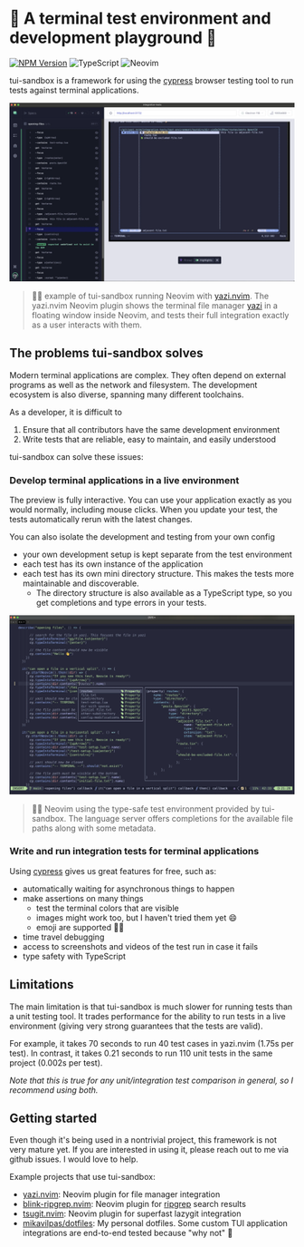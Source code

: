 # 🧪 A terminal test environment and development playground 🛝

[![NPM Version](https://img.shields.io/npm/v/%40tui-sandbox%2Flibrary?logo=npm)](https://www.npmjs.com/package/@tui-sandbox/library)
![TypeScript](https://img.shields.io/badge/TypeScript-3178C6?logo=typescript&logoColor=fff)
![Neovim](https://img.shields.io/badge/Neovim-57A143?logo=neovim&logoColor=fff)

tui-sandbox is a framework for using the [cypress](https://www.cypress.io/) browser testing tool to run tests against
terminal applications.

![example of tui-sandbox being used in [yazi.nvim](https://github.com/mikavilpas/yazi.nvim) tests](documentation/images/yazi-example.webp)

> ☝🏻 example of tui-sandbox running Neovim with [yazi.nvim](https://github.com/mikavilpas/yazi.nvim). The yazi.nvim
> Neovim plugin shows the terminal file manager [yazi](https://github.com/sxyazi/yazi/) in a floating window inside
> Neovim, and tests their full integration exactly as a user interacts with them.

## The problems tui-sandbox solves

Modern terminal applications are complex. They often depend on external programs as well as the network and filesystem.
The development ecosystem is also diverse, spanning many different toolchains.

As a developer, it is difficult to

1. Ensure that all contributors have the same development environment
2. Write tests that are reliable, easy to maintain, and easily understood

tui-sandbox can solve these issues:

### Develop terminal applications in a live environment

The preview is fully interactive. You can use your application exactly as you would normally, including mouse clicks.
When you update your test, the tests automatically rerun with the latest changes.

You can also isolate the development and testing from your own config

- your own development setup is kept separate from the test environment
- each test has its own instance of the application
- each test has its own mini directory structure. This makes the tests more maintainable and discoverable.
  - The directory structure is also available as a TypeScript type, so you get completions and type errors in your
    tests.

![example of a type-safe test environment in tui-sandbox](documentation/images/type-safe-test-environment-example.webp)

> ☝🏻 Neovim using the type-safe test environment provided by tui-sandbox. The language server offers completions for the
> available file paths along with some metadata.

### Write and run integration tests for terminal applications

Using [cypress](https://www.cypress.io/) gives us great features for free, such as:

- automatically waiting for asynchronous things to happen
- make assertions on many things
  - test the terminal colors that are visible
  - images might work too, but I haven't tried them yet 😄
  - emoji are supported 👍🏻
- time travel debugging
- access to screenshots and videos of the test run in case it fails
- type safety with TypeScript

## Limitations

The main limitation is that tui-sandbox is much slower for running tests than a unit testing tool. It trades performance
for the ability to run tests in a live environment (giving very strong guarantees that the tests are valid).

For example, it takes 70 seconds to run 40 test cases in yazi.nvim (1.75s per test). In contrast, it takes 0.21 seconds
to run 110 unit tests in the same project (0.002s per test).

_Note that this is true for any unit/integration test comparison in general, so I recommend using both._

## Getting started

Even though it's being used in a nontrivial project, this framework is not very mature yet. If you are interested in
using it, please reach out to me via github issues. I would love to help.

Example projects that use tui-sandbox:

- [yazi.nvim](https://github.com/mikavilpas/yazi.nvim): Neovim plugin for file manager integration
- [blink-ripgrep.nvim](https://github.com/mikavilpas/blink-ripgrep.nvim): Neovim plugin for
  [ripgrep](https://github.com/BurntSushi/ripgrep) search results
- [tsugit.nvim](https://github.com/mikavilpas/tsugit.nvim): Neovim plugin for superfast lazygit integration
- [mikavilpas/dotfiles](https://github.com/mikavilpas/dotfiles): My personal dotfiles. Some custom TUI application
  integrations are end-to-end tested because "why not" 🙂
